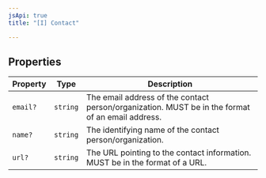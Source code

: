 ```yaml
---
jsApi: true
title: "[I] Contact"

---
```

## Properties

| Property | Type | Description |
| ------ | ------ | ------ |
| `email?` | `string` | The email address of the contact person/organization. MUST be in the format of an email address. |
| `name?` | `string` | The identifying name of the contact person/organization. |
| `url?` | `string` | The URL pointing to the contact information. MUST be in the format of a URL. |
